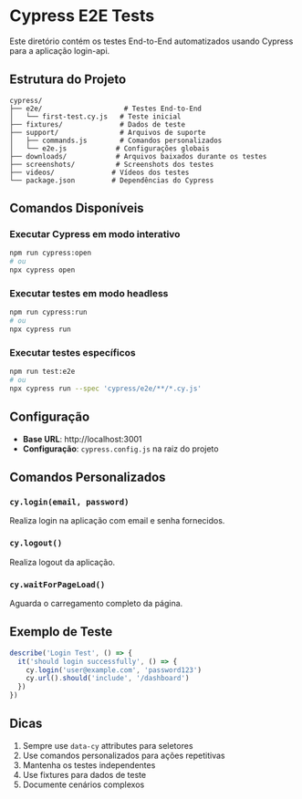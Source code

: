 # Cypress E2E Tests

Este diretório contém os testes End-to-End automatizados usando Cypress para a aplicação login-api.

## Estrutura do Projeto

```
cypress/
├── e2e/                    # Testes End-to-End
│   └── first-test.cy.js   # Teste inicial
├── fixtures/              # Dados de teste
├── support/               # Arquivos de suporte
│   ├── commands.js        # Comandos personalizados
│   └── e2e.js            # Configurações globais
├── downloads/            # Arquivos baixados durante os testes
├── screenshots/          # Screenshots dos testes
├── videos/              # Vídeos dos testes
└── package.json         # Dependências do Cypress
```

## Comandos Disponíveis

### Executar Cypress em modo interativo
```bash
npm run cypress:open
# ou
npx cypress open
```

### Executar testes em modo headless
```bash
npm run cypress:run
# ou
npx cypress run
```

### Executar testes específicos
```bash
npm run test:e2e
# ou
npx cypress run --spec 'cypress/e2e/**/*.cy.js'
```

## Configuração

- **Base URL**: http://localhost:3001
- **Configuração**: `cypress.config.js` na raiz do projeto

## Comandos Personalizados

### `cy.login(email, password)`
Realiza login na aplicação com email e senha fornecidos.

### `cy.logout()`
Realiza logout da aplicação.

### `cy.waitForPageLoad()`
Aguarda o carregamento completo da página.

## Exemplo de Teste

```javascript
describe('Login Test', () => {
  it('should login successfully', () => {
    cy.login('user@example.com', 'password123')
    cy.url().should('include', '/dashboard')
  })
})
```

## Dicas

1. Sempre use `data-cy` attributes para seletores
2. Use comandos personalizados para ações repetitivas
3. Mantenha os testes independentes
4. Use fixtures para dados de teste
5. Documente cenários complexos 